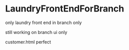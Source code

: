 # LaundryFrontEndForBranch
only laundry front end in branch only

still working on branch ui only

customer.html perfect